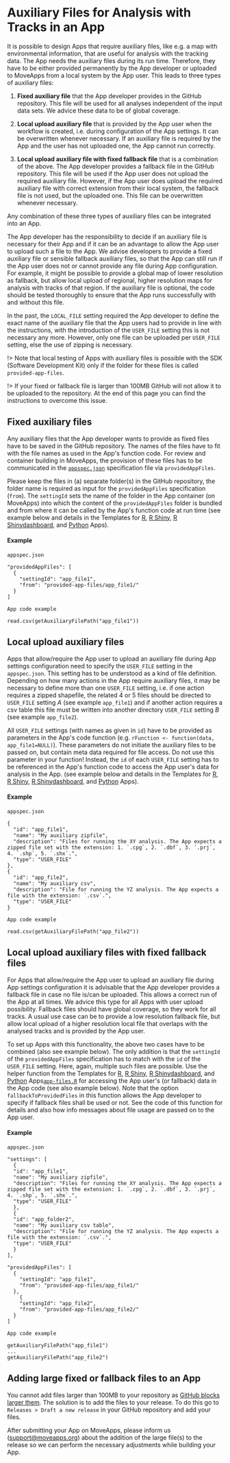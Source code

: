 # Auxiliary Files for Analysis with Tracks in an App

It is possible to design Apps that require auxiliary files, like e.g. a map with environmental information, that are useful for analysis with the tracking data. The App needs the auxiliary files during its run time. Therefore, they have to be either provided permanently by the App developer or uploaded to MoveApps from a local system by the App user. This leads to three types of auxiliary files:

 1. **Fixed auxiliary file** that the App developer provides in the GitHub repository. This file will be used for all analyses independent of the input data sets. We advice these data to be of global coverage.

 2. **Local upload auxiliary file** that is provided by the App user when the workflow is created, i.e. during configuration of the App settings. It can be overwritten whenever necessary. If an auxiliary file is required by the App and the user has not uploaded one, the App cannot run correctly.

 3. **Local upload auxiliary file with fixed fallback file** that is a combination of the above. The App developer provides a fallback file in the GitHub repository. This file will be used if the App user does not upload the required auxiliary file. However, if the App user does upload the required auxiliary file with correct extension from their local system, the fallback file is not used, but the uploaded one. This file can be overwritten whenever necessary.
 
Any combination of these three types of auxiliary files can be integrated into an App.

The App developer has the responsibility to decide if an auxiliary file is necessary for their App and if it can be an advantage to allow the App user to upload such a file to the App. We advise developers to provide a fixed auxiliary file or sensible fallback auxiliary files, so that the App can still run if the App user does not or cannot provide any file during App configuration. For example, it might be possible to provide a global map of lower resolution as fallback, but allow local upload of regional, higher resolution maps for analysis with tracks of that region. If the auxiliary file is optional, the code should be tested thoroughly to ensure that the App runs successfully with and without this file.  

In the past, the `LOCAL_FILE` setting required the App developer to define the exact name of the auxiliary file that the App users had to provide in line with the instructions, with the introduction of the `USER_FILE` setting this is not necessary any more. However, only one file can be uploaded per `USER_FILE` setting, else the use of zipping is necessary.

!> Note that local testing of Apps with auxiliary files is possible with the SDK (Software Development Kit) only if the folder for these files is called `provided-app-files`. 

!> If your fixed or fallback file is larger than 100MB GitHub will not allow it to be uploaded to the repository. At the end of this page you can find the instructions to overcome this issue.

## Fixed auxiliary files

Any auxiliary files that the App developer wants to provide as fixed files have to be saved in the GitHub repository. The names of the files have to fit with the file names as used in the App's function code. For review and container building in MoveApps, the provision of these files has to be communicated in the [`appspec.json`](appspec.md) specification file via `providedAppFiles`.
 
Please keep the files in (a) separate folder(s) in the GitHub repository, the folder name is required as input for the `providedAppFiles` specification (`from`). The `settingId` sets the name of the folder in the App container (on MoveApps) into which the content of the `providedAppFiles` folder is bundled and from where it can be called by the App's function code at run time (see example below and details in the Templates for [R](https://github.com/movestore/Template_R_Function_App/blob/master/src/io/app_files.R), [R Shiny](https://github.com/movestore/Template_R_Shiny_App/blob/master/src/io/app_files.R), [R Shinydashboard](https://github.com/movestore/Template_R_Shinydashboard_App/blob/master/src/io/app_files.R), and [Python](https://github.com/movestore/Template_Python_App/blob/main/sdk/moveapps_io.py) Apps).

#### Example

```
appspec.json

"providedAppFiles": [
  {
    "settingId": "app_file1",
    "from": "provided-app-files/app_file1/"
  }
]
```

```
App code example

read.csv(getAuxiliaryFilePath("app_file1"))
```

## Local upload auxiliary files

Apps that allow/require the App user to upload an auxiliary file during App settings configuration need to specify the `USER_FILE` setting in the `appspec.json`. This setting has to be understood as a kind of file definition. Depending on how many actions in the App require auxiliary files, it may be necessary to define more than one `USER_FILE` setting, i.e. if one action requires a zipped shapefile, the related 4 or 5 files should be directed to `USER_FILE` setting _A_ (see example `app_file1`) and if another action requires a csv table this file must be written into another directory `USER_FILE` setting _B_ (see example `app_file2`). 

All `USER_FILE` settings (with names as given in `id`) have to be provided as parameters in the App's code function (e.g. `rFunction <- function(data, app_file1=NULL)`). These parameters do not initiate the auxiliary files to be passed on, but contain meta data required for file access. Do not use this parameter in your function! Instead, the `id` of each `USER_FILE` setting has to be referenced in the App's function code to access the App user's data for analysis in the App. (see example below and details in the Templates for [R](https://github.com/movestore/Template_R_Function_App/blob/master/src/io/app_files.R), [R Shiny](https://github.com/movestore/Template_R_Shiny_App/blob/master/src/io/app_files.R), [R Shinydashboard](https://github.com/movestore/Template_R_Shinydashboard_App/blob/master/src/io/app_files.R), and [Python](https://github.com/movestore/Template_Python_App/blob/main/sdk/moveapps_io.py) Apps).

#### Example

```
appspec.json

{
  "id": "app_file1",
  "name": "My auxiliary zipfile",
  "description": "Files for running the XY analysis. The App expects a zipped file set with the extension: 1. `.cpg`, 2. `.dbf`, 3. `.prj`, 4. `.shp`, 5. `.shx`.",
  "type": "USER_FILE"
},
{
  "id": "app_file2",
  "name": "My auxiliary csv",
  "description": "File for running the YZ analysis. The App expects a file with the extension: `.csv`.",
  "type": "USER_FILE"
}
```

```
App code example

read.csv(getAuxiliaryFilePath("app_file2"))
```

## Local upload auxiliary files with fixed fallback files

For Apps that allow/require the App user to upload an auxiliary file during App settings configuration it is advisable that the App developer provides a fallback file in case no file is/can be uploaded. This allows a correct run of the App at all times. We advice this type for all Apps with user upload possibility. Fallback files should have global coverage, so they work for all tracks. A usual use case can be to provide a low resolution fallback file, but allow local upload of a higher resolution local file that overlaps with the analysed tracks and is provided by the App user. 

To set up Apps with this functionality, the above two cases have to be combined (also see example below). The only addition is that the `settingId` of the `providedAppFiles` specification has to match with the `id` of the `USER_FILE` setting. Here, again, multiple such files are possible. Use the helper function from the Templates for [R](https://github.com/movestore/Template_R_Function_App/blob/master/src/io/app_files.R), [R Shiny](https://github.com/movestore/Template_R_Shiny_App/blob/master/src/io/app_files.R), [R Shinydashboard](https://github.com/movestore/Template_R_Shinydashboard_App/blob/master/src/io/app_files.R), and [Python](https://github.com/movestore/Template_Python_App/blob/main/sdk/moveapps_io.py) Apps[`app-files.R`](https://github.com/movestore/Template_R_Function_App/blob/master/src/io/app_files.R) for accessing the App user's (or fallback) data in the App code (see also example below). Note that the option `fallbackToProvidedFiles` in this function allows the App developer to specify if fallback files shall be used or not. See the code of this function for details and also how info messages about file usage are passed on to the App user.

#### Example

```
appspec.json

"settings": [
  {
  "id": "app_file1",
  "name": "My auxiliary zipfile",
  "description": "Files for running the XY analysis. The App expects a zipped file set with the extension: 1. `.cpg`, 2. `.dbf`, 3. `.prj`, 4. `.shp`, 5. `.shx`.",
  "type": "USER_FILE"
  },
  {
  "id": "app_folder2",
  "name": "My auxiliary csv table",
  "description": "File for running the YZ analysis. The App expects a file with the extension: `.csv`.",
  "type": "USER_FILE"
  }
],
  
"providedAppFiles": [
  {
    "settingId": "app_file1",
    "from": "provided-app-files/app_file1/"
  },
    {
    "settingId": "app_file2",
    "from": "provided-app-files/app_file2/"
  }
]
```

```
App code example

getAuxiliaryFilePath("app_file1")
...
getAuxiliaryFilePath("app_file2")
```

## Adding large fixed or fallback files to an App

You cannot add files larger than 100MB to your repository as [GitHub blocks larger them](https://docs.github.com/en/repositories/working-with-files/managing-large-files/about-large-files-on-github). The solution is to add the files to your release. To do this go to `Releases > Draft a new release` in your GitHub repository and add your files.

After submitting your App on MoveApps, please inform us (support@moveapps.org) about the addition of the large file(s) to the release so we can perform the necessary adjustments while building your App.
